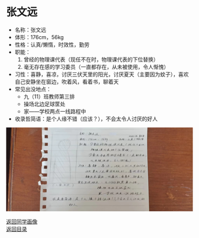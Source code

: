 # 张文远

* 名称：张文远
* 体形：176cm，56kg
* 性格：认真/懒惰，时效性，勤劳
* 职能：
    1. 曾经的物理课代表（现任不在时，物理课代表的下位替换）
    2. 毫无存在感的学习委员（一直都存在，从未被使用，令人惭愧）
* 习性：喜静，喜凉，讨厌三伏天里的阳光，讨厌夏天（主要因为蚊子），喜欢自己安静坐在窗边，吹着风，看着书，聊着天
* 常见出没地点：
  * 九（11）班教师第三排
  * 操场北边足球筐处
  * 家——学校两点一线路程中
* 收录哲简语：是个人缘不错（应该？），不会太令人讨厌的好人

![张文远自我介绍](/photos/张文远.jpg)

[返回同学画像](/同学画像)  
[返回目录](/index)
